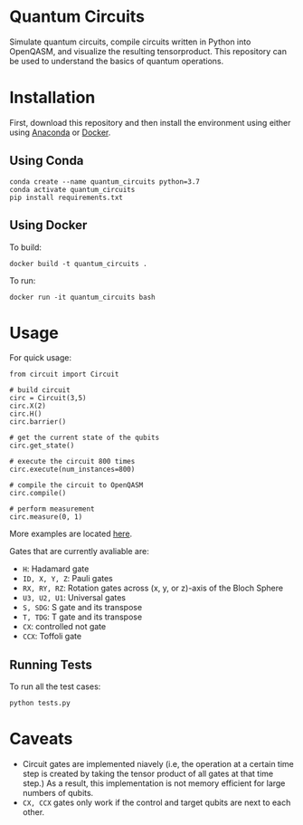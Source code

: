 # Quantum Circuits

Simulate quantum circuits, compile circuits written in Python into OpenQASM, and visualize the resulting tensorproduct. This repository can be used to understand the basics of quantum operations.

# Installation

First, download this repository and then install the environment using either using [Anaconda](https://anaconda.org/) or [Docker](https://www.docker.com/).

## Using Conda
```
conda create --name quantum_circuits python=3.7
conda activate quantum_circuits
pip install requirements.txt
```

## Using Docker

To build:
```
docker build -t quantum_circuits .
```

To run:
```
docker run -it quantum_circuits bash
```


# Usage

For quick usage:

```
from circuit import Circuit

# build circuit
circ = Circuit(3,5)
circ.X(2)
circ.H()
circ.barrier()

# get the current state of the qubits
circ.get_state()

# execute the circuit 800 times
circ.execute(num_instances=800)

# compile the circuit to OpenQASM
circ.compile()

# perform measurement
circ.measure(0, 1)
```

More examples are located [here](https://github.com/JinLi711/quantum_circuits/blob/master/quantum_circuits/examples.ipynb).


Gates that are currently avaliable are:
* `H`: Hadamard gate
* `ID, X, Y, Z`: Pauli gates
* `RX, RY, RZ`: Rotation gates across (x, y, or z)-axis of the Bloch Sphere
* `U3, U2, U1`: Universal gates
* `S, SDG`: S gate and its transpose
* `T, TDG`: T gate and its transpose
* `CX`: controlled not gate
* `CCX`: Toffoli gate



## Running Tests

To run all the test cases:

```
python tests.py
```

# Caveats
* Circuit gates are implemented niavely (i.e, the operation at a certain time step is created by taking the tensor product of all gates at that time step.) As a result, this implementation is not memory efficient for large numbers of qubits.
* `CX, CCX` gates only work if the control and target qubits are next to each other.
